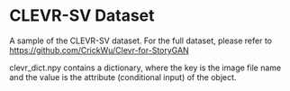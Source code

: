 # CLEVR-SV Dataset

A sample of the CLEVR-SV dataset. For the full dataset, please refer to https://github.com/CrickWu/Clevr-for-StoryGAN 

clevr_dict.npy contains a dictionary, where the key is the image file name and the value is the attribute (conditional input) of the object.
